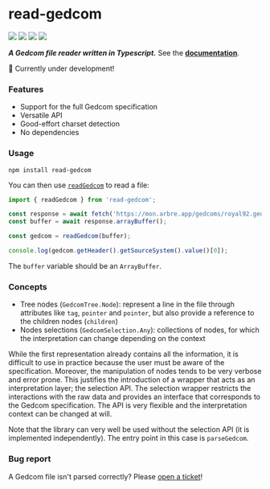 # read-gedcom

![](https://github.com/arbre-app/read-gedcom/actions/workflows/build.yml/badge.svg)
![](https://img.shields.io/npm/v/read-gedcom)
![](https://img.shields.io/librariesio/dependents/npm/read-gedcom)
![](https://img.shields.io/npm/l/read-gedcom)

***A Gedcom file reader written in Typescript.*** See the **[documentation](https://docs.arbre.app/read-gedcom/)**.

:construction: Currently under development!

### Features

* Support for the full Gedcom specification
* Versatile API
* Good-effort charset detection
* No dependencies

### Usage

```
npm install read-gedcom
```

You can then use [`readGedcom`](https://docs.arbre.app/read-gedcom/modules.html#readgedcom) to read a file:

```javascript
import { readGedcom } from 'read-gedcom';

const response = await fetch('https://mon.arbre.app/gedcoms/royal92.ged');
const buffer = await response.arrayBuffer();

const gedcom = readGedcom(buffer);

console.log(gedcom.getHeader().getSourceSystem().value()[0]);
```

The `buffer` variable should be an `ArrayBuffer`.

### Concepts

* Tree nodes (`GedcomTree.Node`): represent a line in the file through attributes like `tag`, `pointer` and `pointer`, but also provide a reference to the children nodes (`children`)
* Nodes selections (`GedcomSelection.Any`): collections of nodes, for which the interpretation can change depending on the context

While the first representation already contains all the information, it is difficult to use in practice because the user must be aware of the specification.
Moreover, the manipulation of nodes tends to be very verbose and error prone.
This justifies the introduction of a wrapper that acts as an interpretation layer; the selection API.
The selection wrapper restricts the interactions with the raw data and provides an interface that corresponds to the Gedcom specification.
The API is very flexible and the interpretation context can be changed at will.

Note that the library can very well be used without the selection API (it is implemented independently).
The entry point in this case is `parseGedcom`.

### Bug report

A Gedcom file isn't parsed correctly? Please [open a ticket](https://github.com/arbre-app/read-gedcom/issues)!
